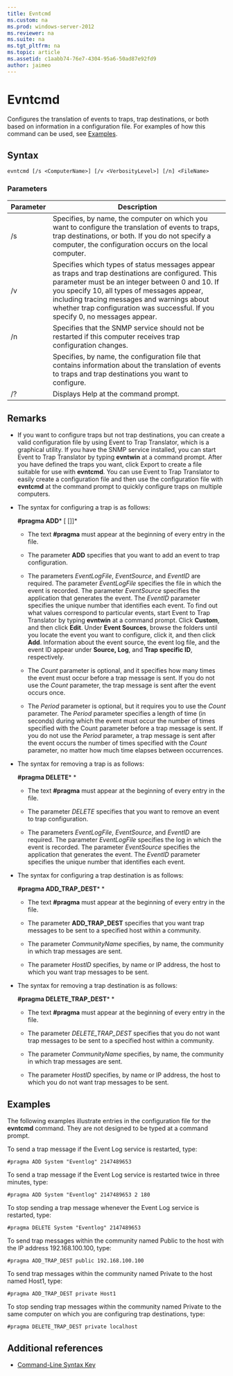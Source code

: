 ```yaml
---
title: Evntcmd
ms.custom: na
ms.prod: windows-server-2012
ms.reviewer: na
ms.suite: na
ms.tgt_pltfrm: na
ms.topic: article
ms.assetid: c1aabb74-76e7-4304-95a6-50ad87e92fd9
author: jaimeo
---
```

# Evntcmd
Configures the translation of events to traps, trap destinations, or both based on information in a configuration file. For examples of how this command can be used, see [Examples](assetId:///c6d43992-8243-4f0a-8605-3152c8a8fe9a#BKMK_Examples).  
  
## Syntax  
  
```  
evntcmd [/s <ComputerName>] [/v <VerbosityLevel>] [/n] <FileName>  
```  
  
### Parameters  
  
|Parameter|Description|  
|-------------|---------------|  
|\/s <ComputerName>|Specifies, by name, the computer on which you want to configure the translation of events to traps, trap destinations, or both. If you do not specify a computer, the configuration occurs on the local computer.|  
|\/v <VerbosityLevel>|Specifies which types of status messages appear as traps and trap destinations are configured. This parameter must be an integer between 0 and 10. If you specify 10, all types of messages appear, including tracing messages and warnings about whether trap configuration was successful. If you specify 0, no messages appear.|  
|\/n|Specifies that the SNMP service should not be restarted if this computer receives trap configuration changes.|  
|<FileName>|Specifies, by name, the configuration file that contains information about the translation of events to traps and trap destinations you want to configure.|  
|\/?|Displays Help at the command prompt.|  
  
## Remarks  
  
-   If you want to configure traps but not trap destinations, you can create a valid configuration file by using Event to Trap Translator, which is a graphical utility. If you have the SNMP service installed, you can start Event to Trap Translator by typing **evntwin** at a command prompt. After you have defined the traps you want, click Export to create a file suitable for use with **evntcmd**. You can use Event to Trap Translator to easily create a configuration file and then use the configuration file with **evntcmd** at the command prompt to quickly configure traps on multiple computers.  
  
-   The syntax for configuring a trap is as follows:  
  
    **\#pragma ADD***<EventLogFile> <EventSource> <EventID> \[<Count> \[<Period>\]\]*  
  
    -   The text **\#pragma** must appear at the beginning of every entry in the file.  
  
    -   The parameter **ADD** specifies that you want to add an event to trap configuration.  
  
    -   The parameters *EventLogFile*, *EventSource*, and *EventID* are required. The parameter *EventLogFile* specifies the file in which the event is recorded. The parameter *EventSource* specifies the application that generates the event. The *EventID* parameter specifies the unique number that identifies each event. To find out what values correspond to particular events, start Event to Trap Translator by typing **evntwin** at a command prompt. Click **Custom**, and then click **Edit**. Under **Event Sources**, browse the folders until you locate the event you want to configure, click it, and then click **Add**. Information about the event source, the event log file, and the event ID appear under **Source,  Log**, and **Trap specific ID**, respectively.  
  
    -   The *Count* parameter is optional, and it specifies how many times the event must occur before a trap message is sent. If you do not use the *Count* parameter, the trap message is sent after the event occurs once.  
  
    -   The *Period* parameter is optional, but it requires you to use the *Count* parameter. The *Period* parameter specifies a length of time \(in seconds\) during which the event must occur the number of times specified with the Count parameter before a trap message is sent. If you do not use the *Period* parameter, a trap message is sent after the event occurs the number of times specified with the *Count* parameter, no matter how much time elapses between occurrences.  
  
-   The syntax for removing a trap is as follows:  
  
    **\#pragma DELETE***<EventLogFile> <EventSource> <EventID>*  
  
    -   The text **\#pragma** must appear at the beginning of every entry in the file.  
  
    -   The parameter *DELETE* specifies that you want to remove an event to trap configuration.  
  
    -   The parameters *EventLogFile*,  *EventSource*, and *EventID* are required. The parameter *EventLogFile* specifies the log in which the event is recorded. The parameter *EventSource* specifies the application that generates the event. The *EventID* parameter specifies the unique number that identifies each event.  
  
-   The syntax for configuring a trap destination is as follows:  
  
    **\#pragma ADD\_TRAP\_DEST***<CommunityName> <HostID>*  
  
    -   The text **\#pragma** must appear at the beginning of every entry in the file.  
  
    -   The parameter **ADD\_TRAP\_DEST** specifies that you want trap messages to be sent to a specified host within a community.  
  
    -   The parameter *CommunityName* specifies, by name, the community in which trap messages are sent.  
  
    -   The parameter *HostID* specifies, by name or IP address, the host to which you want trap messages to be sent.  
  
-   The syntax for removing a trap destination is as follows:  
  
    **\#pragma DELETE\_TRAP\_DEST***<CommunityName> <HostID>*  
  
    -   The text **\#pragma** must appear at the beginning of every entry in the file.  
  
    -   The parameter *DELETE\_TRAP\_DEST* specifies that you do not want trap messages to be sent to a specified host within a community.  
  
    -   The parameter *CommunityName* specifies, by name, the community in which trap messages are sent.  
  
    -   The parameter *HostID* specifies, by name or IP address, the host to which you do not want trap messages to be sent.  
  
## <a name="BKMK_Examples"></a>Examples  
The following examples illustrate entries in the configuration file for the **evntcmd** command. They are not designed to be typed at a command prompt.  
  
To send a trap message if the Event Log service is restarted, type:  
  
```  
#pragma ADD System "Eventlog" 2147489653  
```  
  
To send a trap message if the Event Log service is restarted twice in three minutes, type:  
  
```  
#pragma ADD System "Eventlog" 2147489653 2 180  
```  
  
To stop sending a trap message whenever the Event Log service is restarted, type:  
  
```  
#pragma DELETE System "Eventlog" 2147489653  
```  
  
To send trap messages within the community named Public to the host with the IP address 192.168.100.100, type:  
  
```  
#pragma ADD_TRAP_DEST public 192.168.100.100  
```  
  
To send trap messages within the community named Private to the host named Host1, type:  
  
```  
#pragma ADD_TRAP_DEST private Host1  
```  
  
To stop sending trap messages within the community named Private to the same computer on which you are configuring trap destinations, type:  
  
```  
#pragma DELETE_TRAP_DEST private localhost  
```  
  
## Additional references  
  
-   [Command-Line Syntax Key](Command-Line-Syntax-Key.md)  
  

